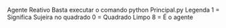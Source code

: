 Agente Reativo
Basta executar o comando python Principal.py
Legenda
1 = Significa Sujeira no quadrado
0 = Quadrado Limpo
8 = É o agente